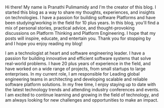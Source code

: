 Hi there! My name is Pranathi Pulimamidy and I'm the creator of this blog. I started this blog as a way to share my thoughts, experiences, and insights on technologies. I have a passion for building software Platforms and have been studying/working in the field for 10 plus years. In this blog, you'll find a mix of personal stories, practical advice, and thought-provoking discussions on Platform Thinking and Platform Engineering. I hope that my posts will inspire, educate, and entertain you. Thank you for stopping by and I hope you enjoy reading my blog!

I am a technologist at heart and software engineering leader. I have a passion for building innovative and efficient software systems that solve real-world problems. I have 20 plus years of experience in the field, and have worked on a wide range of projects, from small startups to large enterprises. In my current role, I am responsible for Leading global engineering teams in architecting and developing scalable and reliable software platform solutions. In my free time, I enjoy staying up to date with the latest technology trends and attending industry conferences and events. I am excited to continue learning and growing in the field of technology, and am always looking for new challenges and opportunities to make an impact.

